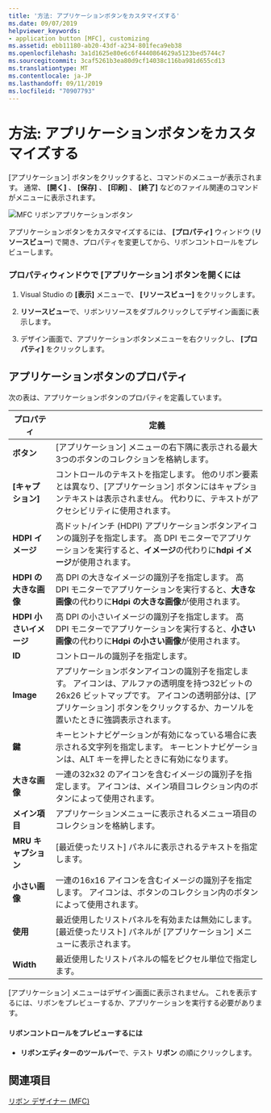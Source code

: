 ```yaml
---
title: '方法: アプリケーションボタンをカスタマイズする'
ms.date: 09/07/2019
helpviewer_keywords:
- application button [MFC], customizing
ms.assetid: ebb11180-ab20-43df-a234-801feca9eb38
ms.openlocfilehash: 3a1d1625e80e6c6f4440864629a5123bed5744c7
ms.sourcegitcommit: 3caf5261b3ea80d9cf14038c116ba981d655cd13
ms.translationtype: MT
ms.contentlocale: ja-JP
ms.lasthandoff: 09/11/2019
ms.locfileid: "70907793"
---
```

# <a name="how-to-customize-the-application-button"></a>方法: アプリケーションボタンをカスタマイズする

[アプリケーション] ボタンをクリックすると、コマンドのメニューが表示されます。 通常、 **[開く]** 、 **[保存]** 、 **[印刷]** 、 **[終了]** などのファイル関連のコマンドがメニューに表示されます。

![MFC リボンアプリケーションボタン](../mfc/media/application_button.png "MFC リボンアプリケーションボタン")

アプリケーションボタンをカスタマイズするには、 **[プロパティ]** ウィンドウ (**リソースビュー**) で開き、プロパティを変更してから、リボンコントロールをプレビューします。

### <a name="to-open-the-application-button-in-the-properties-window"></a>プロパティウィンドウで [アプリケーション] ボタンを開くには

1. Visual Studio の **[表示]** メニューで、 **[リソースビュー]** をクリックします。

1. **リソースビュー**で、リボンリソースをダブルクリックしてデザイン画面に表示します。

1. デザイン画面で、アプリケーションボタンメニューを右クリックし、 **[プロパティ]** をクリックします。

## <a name="application-button-properties"></a>アプリケーションボタンのプロパティ

次の表は、アプリケーションボタンのプロパティを定義しています。

|プロパティ|定義|
|--------------|----------------|
|**ボタン**|[アプリケーション] メニューの右下隅に表示される最大3つのボタンのコレクションを格納します。|
|**[キャプション]**|コントロールのテキストを指定します。 他のリボン要素とは異なり、[アプリケーション] ボタンにはキャプションテキストは表示されません。 代わりに、テキストがアクセシビリティに使用されます。|
|**HDPI イメージ**|高ドット/インチ (HDPI) アプリケーションボタンアイコンの識別子を指定します。 高 DPI モニターでアプリケーションを実行すると、**イメージ**の代わりに**hdpi イメージ**が使用されます。|
|**HDPI の大きな画像**|高 DPI の大きなイメージの識別子を指定します。 高 DPI モニターでアプリケーションを実行すると、**大きな画像**の代わりに**Hdpi の大きな画像**が使用されます。|
|**HDPI 小さいイメージ**|高 DPI の小さいイメージの識別子を指定します。 高 DPI モニターでアプリケーションを実行すると、**小さい画像**の代わりに**Hdpi の小さい画像**が使用されます。|
|**ID**|コントロールの識別子を指定します。|
|**Image**|アプリケーションボタンアイコンの識別子を指定します。 アイコンは、アルファの透明度を持つ32ビットの26x26 ビットマップです。 アイコンの透明部分は、[アプリケーション] ボタンをクリックするか、カーソルを置いたときに強調表示されます。|
|**鍵**|キーヒントナビゲーションが有効になっている場合に表示される文字列を指定します。 キーヒントナビゲーションは、ALT キーを押したときに有効になります。|
|**大きな画像**|一連の32x32 のアイコンを含むイメージの識別子を指定します。 アイコンは、メイン項目コレクション内のボタンによって使用されます。|
|**メイン項目**|アプリケーションメニューに表示されるメニュー項目のコレクションを格納します。|
|**MRU キャプション**|[最近使ったリスト] パネルに表示されるテキストを指定します。|
|**小さい画像**|一連の16x16 アイコンを含むイメージの識別子を指定します。 アイコンは、ボタンのコレクション内のボタンによって使用されます。|
|**使用**|最近使用したリストパネルを有効または無効にします。 [最近使ったリスト] パネルが [アプリケーション] メニューに表示されます。|
|**Width**|最近使用したリストパネルの幅をピクセル単位で指定します。|

[アプリケーション] メニューはデザイン画面に表示されません。 これを表示するには、リボンをプレビューするか、アプリケーションを実行する必要があります。

#### <a name="to-preview-the-ribbon-control"></a>リボンコントロールをプレビューするには

- **リボンエディターのツールバー**で、テスト **リボン** の順にクリックします。

## <a name="see-also"></a>関連項目

[リボン デザイナー (MFC)](../mfc/ribbon-designer-mfc.md)
